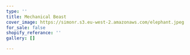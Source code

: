 ```yaml
---
type: ''
title: Mechanical Beast
cover_image: https://simonr.s3.eu-west-2.amazonaws.com/elephant.jpeg
for_sale: false
shopify_referance: ''
gallery: []

---
```

